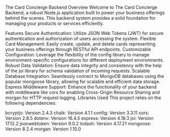 The Card Concierge Backend Overview
Welcome to The Card Concierge Backend, a robust Node.js application built to power your business offerings behind the scenes. This backend system provides a solid foundation for managing your products or services efficiently.

Features
Secure Authentication: Utilize JSON Web Tokens (JWT) for secure authentication and authorization of users accessing the system.
Flexible Card Management: Easily create, update, and delete cards representing your business offerings through RESTful API endpoints.
Customizable Configuration: Leverage the flexibility of the config library to manage environment-specific configurations for different deployment environments.
Robust Data Validation: Ensure data integrity and consistency with the help of the joi library for schema validation of incoming requests.
Scalable Database Integration: Seamlessly connect to MongoDB databases using the popular mongoose library, allowing for scalable and efficient data storage.
Express Middleware Support: Enhance the functionality of your backend with middleware like cors for enabling Cross-Origin Resource Sharing and morgan for HTTP request logging.
Libraries Used
This project relies on the following dependencies:

bcryptjs: Version 2.4.3
chalk: Version 4.1.1
config: Version 3.3.11
cors: Version 2.8.5
dotenv: Version 16.4.5
express: Version 4.18.3
joi: Version 17.12.2
jsonwebtoken: Version 9.0.2
lodash: Version 4.17.21
mongoose: Version 8.2.4
morgan: Version 1.10.0
